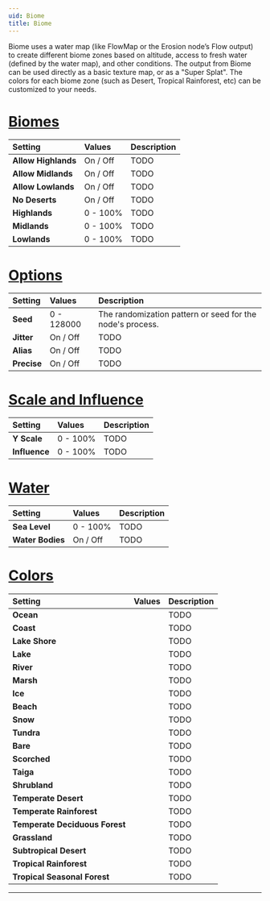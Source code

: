 ```yaml
---
uid: Biome
title: Biome
---
```


Biome uses a water map (like FlowMap or the Erosion node’s Flow output) to create different biome zones based on altitude, access to fresh water (defined by the water map), and other conditions. The output from Biome can be used directly as a basic texture map, or as a "Super Splat". The colors for each biome zone (such as Desert, Tropical Rainforest, etc) can be customized to your needs.

# [Biomes](#tab/tabid-a)
| Setting             | Values   | Description |
| :------------------ | :------- | :---------- |
| **Allow Highlands** | On / Off | TODO        |
| **Allow Midlands**  | On / Off | TODO        |
| **Allow Lowlands**  | On / Off | TODO        |
| **No Deserts**      | On / Off | TODO        |
| **Highlands**       | 0 - 100% | TODO        |
| **Midlands**        | 0 - 100% | TODO        |
| **Lowlands**        | 0 - 100% | TODO        |

# [Options](#tab/tabid-b)
| Setting     | Values     | Description                                               |
| :---------- | :--------- | :-------------------------------------------------------- |
| **Seed**    | 0 - 128000 | The randomization pattern or seed for the node's process. |
| **Jitter**  | On / Off   | TODO                                                      |
| **Alias**  | On / Off   | TODO                                                      |
| **Precise** | On / Off   | TODO                                                      |

# [Scale and Influence](#tab/tabid-c)
| Setting       | Values   | Description |
| :------------ | :------- | :---------- |
| **Y Scale**   | 0 - 100% | TODO        |
| **Influence** | 0 - 100% | TODO        |

# [Water](#tab/tabid-d)
| Setting          | Values   | Description |
| :--------------- | :------- | :---------- |
| **Sea Level**    | 0 - 100% | TODO        |
| **Water Bodies** | On / Off | TODO        |

# [Colors](#tab/tabid-e)
| Setting                        | Values | Description |
| :----------------------------- | :----- | :---------- |
| **Ocean**                      |        | TODO        |
| **Coast**                      |        | TODO        |
| **Lake Shore**                 |        | TODO        |
| **Lake**                       |        | TODO        |
| **River**                      |        | TODO        |
| **Marsh**                      |        | TODO        |
| **Ice**                        |        | TODO        |
| **Beach**                      |        | TODO        |
| **Snow**                       |        | TODO        |
| **Tundra**                     |        | TODO        |
| **Bare**                       |        | TODO        |
| **Scorched**                   |        | TODO        |
| **Taiga**                      |        | TODO        |
| **Shrubland**                  |        | TODO        |
| **Temperate Desert**           |        | TODO        |
| **Temperate Rainforest**       |        | TODO        |
| **Temperate Deciduous Forest** |        | TODO        |
| **Grassland**                  |        | TODO        |
| **Subtropical Desert**         |        | TODO        |
| **Tropical Rainforest**        |        | TODO        |
| **Tropical Seasonal Forest**   |        | TODO        |




***

<!--examples-->